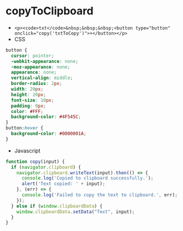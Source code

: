 # copyToClipboard

- `<p><code>txt</code>&nbsp;&nbsp;&nbsp;<button type="button" onclick="copy('txtToCopy')">+</button></p>`
- CSS

```css
button {
  cursor: pointer;
  -webkit-appearance: none;
  -moz-appearance: none;
  appearance: none;
  vertical-align: middle;
  border-radius: 2px;
  width: 20px;
  height: 20px;
  font-size: 10px;
  padding: 0px;
  color: #FFF;
  background-color: #4F545C;
}
button:hover {
  background-color: #0000001A;
}
```

- Javascript

```javascript
function copy(input) {
  if (navigator.clipboard) {
    navigator.clipboard.writeText(input).then(() => {
      console.log('Copied to clipboard successfully.');
      alert('Text copied: ' + input);
    }, (err) => {
      console.log('Failed to copy the text to clipboard.', err);
    });
  } else if (window.clipboardData) {
    window.clipboardData.setData("Text", input);
  }
}
```
